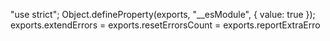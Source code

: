 "use strict";
Object.defineProperty(exports, "__esModule", { value: true });
exports.extendErrors = exports.resetErrorsCount = exports.reportExtraErro